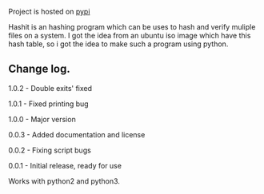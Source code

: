 Project is hosted on [pypi](https://pypi.org/project/hashit/)

Hashit is an hashing program which can be uses to hash and verify muliple files on a system.
I got the idea from an ubuntu iso image which have this hash table, so i got the idea to make
such a program using python.


## Change log.

1.0.2 - Double exits' fixed

1.0.1 - Fixed printing bug

1.0.0 - Major version

0.0.3 - Added documentation and license

0.0.2 - Fixing script bugs

0.0.1 - Initial release, ready for use

Works with python2 and python3.
